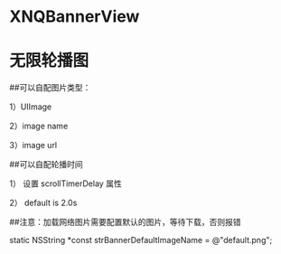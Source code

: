 # XNQBannerView
# 无限轮播图

##可以自配图片类型：   

1）UIImage   

2）image name   

3）image url

##可以自配轮播时间    

1） 设置 scrollTimerDelay 属性  

2） default is 2.0s  


##注意：加载网络图片需要配置默认的图片，等待下载，否则报错  

static NSString *const strBannerDefaultImageName = @"default.png";


